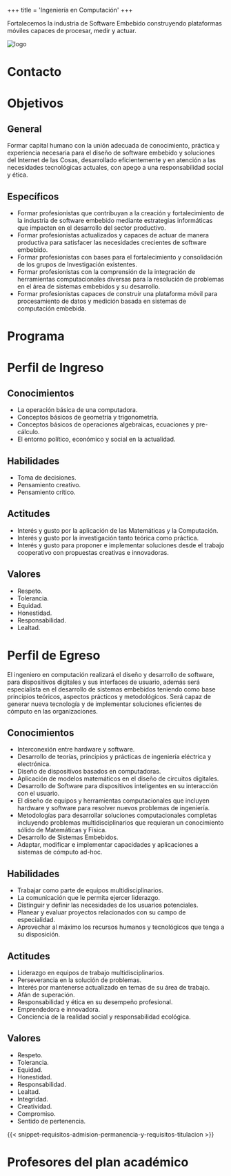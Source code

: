 +++
title = 'Ingeniería en Computación'
+++

Fortalecemos la industria de Software Embebido construyendo plataformas móviles capaces de procesar, medir y actuar.

![logo](/img/logos/inc.svg)

<!--more-->

# Contacto

# Objetivos

## General

Formar capital humano con la unión adecuada de conocimiento, práctica y experiencia necesaria para el diseño de software embebido y soluciones del Internet de las Cosas, desarrollado eficientemente y en atención a las necesidades tecnológicas actuales, con apego a una responsabilidad social y ética.

## Específicos

- Formar profesionistas que contribuyan a la creación y fortalecimiento de la industria de software embebido mediante estrategias informáticas que impacten en el desarrollo del sector productivo.
- Formar profesionistas actualizados y capaces de actuar de manera productiva para satisfacer las necesidades crecientes de software embebido.
- Formar profesionistas con bases para el fortalecimiento y consolidación de los grupos de Investigación existentes.
- Formar profesionistas con la comprensión de la integración de herramientas computacionales diversas para la resolución de problemas en el área de sistemas embebidos y su desarrollo.
- Formar profesionistas capaces de construir una plataforma móvil para procesamiento de datos y medición basada en sistemas de computación embebida.

# Programa

# Perfil de Ingreso

## Conocimientos

- La operación básica de una computadora.
- Conceptos básicos de geometría y trigonometría.
- Conceptos básicos de operaciones algebraicas, ecuaciones y pre-cálculo.
- El entorno político, económico y social en la actualidad.

## Habilidades

- Toma de decisiones.
- Pensamiento creativo.
- Pensamiento crítico.

## Actitudes

- Interés y gusto por la aplicación de las Matemáticas y la Computación.
- Interés y gusto por la investigación tanto teórica como práctica.
- Interés y gusto para proponer e implementar soluciones desde el trabajo cooperativo con propuestas creativas e innovadoras.

## Valores

- Respeto.
- Tolerancia.
- Equidad.
- Honestidad.
- Responsabilidad.
- Lealtad.

# Perfil de Egreso

El ingeniero en computación realizará el diseño y desarrollo de software, para dispositivos digitales y sus interfaces de usuario, además será especialista en el desarrollo de sistemas embebidos teniendo como base principios teóricos, aspectos prácticos y metodológicos. Será capaz de generar nueva tecnología y de implementar soluciones eficientes de cómputo en las organizaciones.

## Conocimientos

- Interconexión entre hardware y software.
- Desarrollo de teorías, principios y prácticas de ingeniería eléctrica y electrónica.
- Diseño de dispositivos basados en computadoras.
- Aplicación de modelos matemáticos en el diseño de circuitos digitales.
- Desarrollo de Software para dispositivos inteligentes en su interacción con el usuario.
- El diseño de equipos y herramientas computacionales que incluyen hardware y software para resolver nuevos problemas de ingeniería.
- Metodologías para desarrollar soluciones computacionales completas incluyendo problemas multidisciplinarios que requieran un conocimiento sólido de Matemáticas y Física.
- Desarrollo de Sistemas Embebidos.
- Adaptar, modificar e implementar capacidades y aplicaciones a sistemas de cómputo ad-hoc.

## Habilidades

- Trabajar como parte de equipos multidisciplinarios.
- La comunicación que le permita ejercer liderazgo.
- Distinguir y definir las necesidades de los usuarios potenciales.
- Planear y evaluar proyectos relacionados con su campo de especialidad.
- Aprovechar al máximo los recursos humanos y tecnológicos que tenga a su disposición.

## Actitudes

- Liderazgo en equipos de trabajo multidisciplinarios.
- Perseverancia en la solución de problemas.
- Interés por mantenerse actualizado en temas de su área de trabajo.
- Afán de superación.
- Responsabilidad y ética en su desempeño profesional.
- Emprendedora e innovadora.
- Conciencia de la realidad social y responsabilidad ecológica.

## Valores

- Respeto.
- Tolerancia.
- Equidad.
- Honestidad.
- Responsabilidad.
- Lealtad.
- Integridad.
- Creatividad.
- Compromiso.
- Sentido de pertenencia.

{{< snippet-requisitos-admision-permanencia-y-requisitos-titulacion >}}

# Profesores del plan académico
